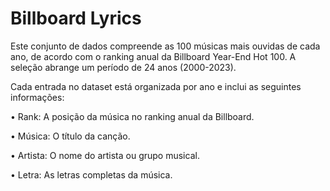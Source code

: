 # Billboard Lyrics

Este conjunto de dados compreende as 100 músicas mais ouvidas de cada ano, de acordo com o ranking anual da Billboard Year-End Hot 100. A seleção abrange um período de 24 anos (2000-2023). 

Cada entrada no dataset está organizada por ano e inclui as seguintes informações:

• Rank: A posição da música no ranking anual da Billboard.

• Música: O título da canção.

• Artista: O nome do artista ou grupo musical.

• Letra: As letras completas da música.
